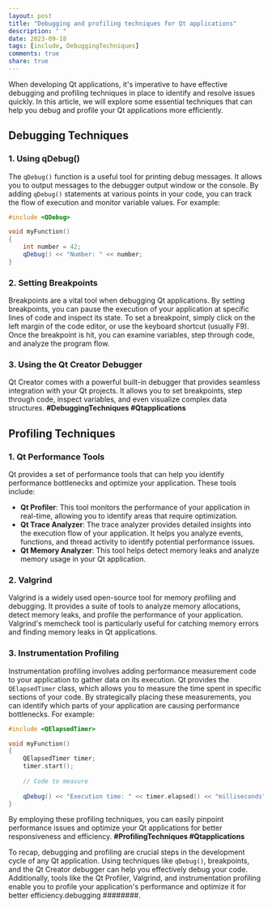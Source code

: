 ```yaml
---
layout: post
title: "Debugging and profiling techniques for Qt applications"
description: " "
date: 2023-09-18
tags: [include, DebuggingTechniques]
comments: true
share: true
---
```


When developing Qt applications, it's imperative to have effective debugging and profiling techniques in place to identify and resolve issues quickly. In this article, we will explore some essential techniques that can help you debug and profile your Qt applications more efficiently.

## Debugging Techniques

### 1. Using qDebug()

The `qDebug()` function is a useful tool for printing debug messages. It allows you to output messages to the debugger output window or the console. By adding `qDebug()` statements at various points in your code, you can track the flow of execution and monitor variable values. For example:

```cpp
#include <QDebug>

void myFunction()
{
    int number = 42;
    qDebug() << "Number: " << number;
}
```

### 2. Setting Breakpoints

Breakpoints are a vital tool when debugging Qt applications. By setting breakpoints, you can pause the execution of your application at specific lines of code and inspect its state. To set a breakpoint, simply click on the left margin of the code editor, or use the keyboard shortcut (usually F9). Once the breakpoint is hit, you can examine variables, step through code, and analyze the program flow.

### 3. Using the Qt Creator Debugger

Qt Creator comes with a powerful built-in debugger that provides seamless integration with your Qt projects. It allows you to set breakpoints, step through code, inspect variables, and even visualize complex data structures. **#DebuggingTechniques #Qtapplications**

## Profiling Techniques

### 1. Qt Performance Tools

Qt provides a set of performance tools that can help you identify performance bottlenecks and optimize your application. These tools include:

- **Qt Profiler**: This tool monitors the performance of your application in real-time, allowing you to identify areas that require optimization.
- **Qt Trace Analyzer**: The trace analyzer provides detailed insights into the execution flow of your application. It helps you analyze events, functions, and thread activity to identify potential performance issues.
- **Qt Memory Analyzer**: This tool helps detect memory leaks and analyze memory usage in your Qt application.

### 2. Valgrind

Valgrind is a widely used open-source tool for memory profiling and debugging. It provides a suite of tools to analyze memory allocations, detect memory leaks, and profile the performance of your application. Valgrind's memcheck tool is particularly useful for catching memory errors and finding memory leaks in Qt applications.

### 3. Instrumentation Profiling

Instrumentation profiling involves adding performance measurement code to your application to gather data on its execution. Qt provides the `QElapsedTimer` class, which allows you to measure the time spent in specific sections of your code. By strategically placing these measurements, you can identify which parts of your application are causing performance bottlenecks. For example:

```cpp
#include <QElapsedTimer>

void myFunction()
{
    QElapsedTimer timer;
    timer.start();
    
    // Code to measure
    
    qDebug() << "Execution time: " << timer.elapsed() << "milliseconds";
}
```

By employing these profiling techniques, you can easily pinpoint performance issues and optimize your Qt applications for better responsiveness and efficiency. **#ProfilingTechniques #Qtapplications**

To recap, debugging and profiling are crucial steps in the development cycle of any Qt application. Using techniques like `qDebug()`, breakpoints, and the Qt Creator debugger can help you effectively debug your code. Additionally, tools like the Qt Profiler, Valgrind, and instrumentation profiling enable you to profile your application's performance and optimize it for better efficiency.debugging ########.